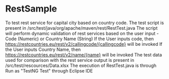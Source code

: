 # RestSample
To test rest service for capital city based on country code.
The test script is present in /src/test/java/org/apache/maven/rest/RestTest.java
The script will perform dynamic validation of rest services based on the user input - Code (Numeric) or Country Name (String)
If the User inputs code, then https://restcountries.eu/rest/v2/callingcode/{callingcode} will be invoked
If the User inputs Country Name, then https://restcountries.eu/rest/v2/name/{name} will be invoked
The test data used for comparison with the rest service output is present in /src/test/rescources/Data.xlsx
The execution of RestTest.java is through Run as "TestNG Test" through Eclipse IDE
